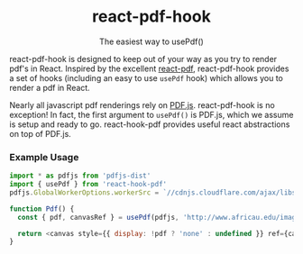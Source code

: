 <p align="center">
  <h1 align="center">react-pdf-hook</h1>
  <p align="center">The easiest way to usePdf()</p>
</p>

react-pdf-hook is designed to keep out of your way as you try to render pdf's in React. Inspired by the excellent
[react-pdf](https://github.com/wojtekmaj/react-pdf), react-pdf-hook provides a set of hooks (including an easy to use `usePdf` hook) which allows you to render a pdf in React.

Nearly all javascript pdf renderings rely on [PDF.js](https://mozilla.github.io/pdf.js/). react-pdf-hook is no exception! In fact, the first argument to `usePdf()` is PDF.js, which we assume is setup and ready to go. react-hook-pdf provides useful react abstractions on top of PDF.js.

### Example Usage

```js
import * as pdfjs from 'pdfjs-dist'
import { usePdf } from 'react-hook-pdf'
pdfjs.GlobalWorkerOptions.workerSrc = `//cdnjs.cloudflare.com/ajax/libs/pdf.js/${pdfjs.version}/pdf.worker.js`

function Pdf() {
  const { pdf, canvasRef } = usePdf(pdfjs, 'http://www.africau.edu/images/default/sample.pdf', 1, { width: 400 })

  return <canvas style={{ display: !pdf ? 'none' : undefined }} ref={canvasRef} />
}
```
